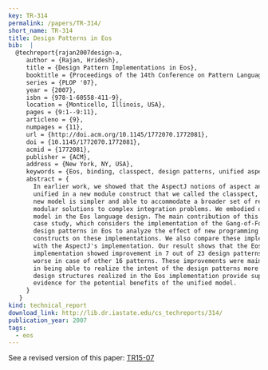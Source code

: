 ```yaml
---
key: TR-314
permalink: /papers/TR-314/
short_name: TR-314
title: Design Patterns in Eos
bib:  |
  @techreport{rajan2007design-a,
     author = {Rajan, Hridesh},
     title = {Design Pattern Implementations in Eos},
     booktitle = {Proceedings of the 14th Conference on Pattern Languages of Programs},
     series = {PLOP '07},
     year = {2007},
     isbn = {978-1-60558-411-9},
     location = {Monticello, Illinois, USA},
     pages = {9:1--9:11},
     articleno = {9},
     numpages = {11},
     url = {http://doi.acm.org/10.1145/1772070.1772081},
     doi = {10.1145/1772070.1772081},
     acmid = {1772081},
     publisher = {ACM},
     address = {New York, NY, USA},
     keywords = {Eos, binding, classpect, design patterns, unified aspect language model},
     abstract = {
       In earlier work, we showed that the AspectJ notions of aspect and class can be
       unified in a new module construct that we called the classpect, and that this
       new model is simpler and able to accommodate a broader set of requirements for
       modular solutions to complex integration problems. We embodied our unified
       model in the Eos language design. The main contribution of this paper is a
       case study, which considers the implementation of the Gang-of-Four (GOF)
       design patterns in Eos to analyze the effect of new programming language
       constructs on these implementations. We also compare these implementations
       with the AspectJ's implementation. Our result shows that the Eos
       implementation showed improvement in 7 out of 23 design patterns, and are no
       worse in case of other 16 patterns. These improvements were mainly manifested
       in being able to realize the intent of the design patterns more clearly. The
       design structures realized in the Eos implementation provide supporting
       evidence for the potential benefits of the unified model.
     }
   }
kind: technical_report
download_link: http://lib.dr.iastate.edu/cs_techreports/314/
publication_year: 2007
tags:
  - eos
---
```


See a revised version of this paper: [TR15-07](/papers/TR-15-07/)
